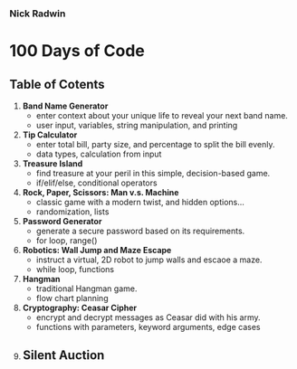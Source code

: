 ### Nick Radwin
# 100 Days of Code

## Table of Cotents
1. **Band Name Generator**
   - enter context about your unique life to reveal your next band name.
   - user input, variables, string manipulation, and printing
2. **Tip Calculator**
   - enter total bill, party size, and percentage to split the bill evenly.
   - data types, calculation from input
3. **Treasure Island**
   - find treasure at your peril in this simple, decision-based game.
   - if/elif/else, conditional operators
4. **Rock, Paper, Scissors: Man v.s. Machine**
   - classic game with a modern twist, and hidden options...
   - randomization, lists
5. **Password Generator**
   - generate a secure password based on its requirements.
   - for loop, range()
6. **Robotics: Wall Jump and Maze Escape**
   - instruct a virtual, 2D robot to jump walls and escaoe a maze.
   - while loop, functions
7. **Hangman**
   - traditional Hangman game.
   - flow chart planning
8. **Cryptography: Ceasar Cipher**
   - encrypt and decrypt messages as Ceasar did with his army.
   - functions with parameters, keyword arguments, edge cases
9. **Silent Auction**
   - 
